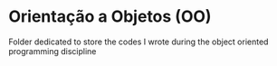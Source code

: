 # Orientação a Objetos (OO)
Folder dedicated to store the codes I wrote during the object oriented programming discipline
